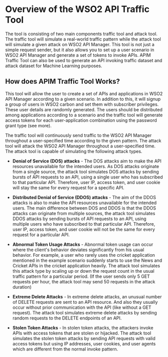 # Overview of the WSO2 API Traffic Tool

The tool is consisting of two main components traffic tool and attack tool.  The traffic tool will simulate a real-world traffic pattern while the attack tool will simulate a given attack on WSO2 API Manager. This tool is not just a simple request sender, but it also allows you to set up a user scenario in WSO2 API Manager and generate a set of tokens to invoke APIs.  APIM Traffic Tool can also be used to generate an API invoking traffic dataset and attack dataset for Machine Learning purposes.

## How does APIM Traffic Tool Works?

This tool will allow the user to create a set of APIs and applications in WSO2 API Manager according to a given scenario.  In addition to this, it will signup a group of users in WSO2 carbon and set them with subscriber privileges. These user details are randomly generated. The users should be distributed among applications according to a scenario and the traffic tool will generate access tokens for each user-application combination using the password grant type (see more).
 
 The traffic tool will continuously send traffic to the WSO2 API Manager throughout a user-specified time according to the given pattern.
 The attack tool will attack the WSO2 API Manager throughout a user-specified time. The attack tool is capable of simulating the following attack types.
 
 * **Denial of Service (DOS) attacks** - The DOS attacks aim to make the API resources unavailable for the intended users. As DOS attacks originate from a single source, the attack tool simulates DOS attacks by sending bursts of API requests to an API, using a single user who has subscribed to that particular API. Therefore, user IP, access token, and user cookie will stay the same for every request for a specific API.
 
 * **Distributed Denial of Service (DDOS) attacks** - The aim of the DDOS attacks is also to make the API resources unavailable for the intended users. The main difference between DOS and DDOS is that the DDOS attacks can originate from multiple sources, the attack tool simulates DDOS attacks by sending bursts of API requests to an API, using multiple users who have subscribed to that particular API. Therefore, user IP, access token, and user cookie will not be the same for every request for a particular API.
 
 * **Abnormal Token Usage Attacks** - Abnormal token usage can occur where the client's behavior deviates significantly from his usual behavior. For example, a user who rarely uses the cricket application mentioned in the example scenario suddenly starts to use the News and Cricket APIs in the cricket application heavily. The attack tool simulates this attack type by scaling up or down the request count in the usual traffic pattern for a particular period. (If the user sends only 5 GET requests per hour, the attack tool may send 50 requests in the attack duration)
 
 * **Extreme Delete Attacks** - In extreme delete attacks, an unusual number of DELETE requests are sent to an API resource. And also they usually occur without prior communication with the API (like without a GET request). The attack tool simulates extreme delete attacks by sending random requests to the DELETE endpoints of an API.
 
 * **Stolen Token Attacks** - In stolen token attacks, the attackers invoke APIs with access tokens that are stolen or hijacked. The attack tool simulates the stolen token attacks by sending API requests with valid access tokens but using IP addresses, user cookies, and user agents which are different from the normal invoke pattern.
